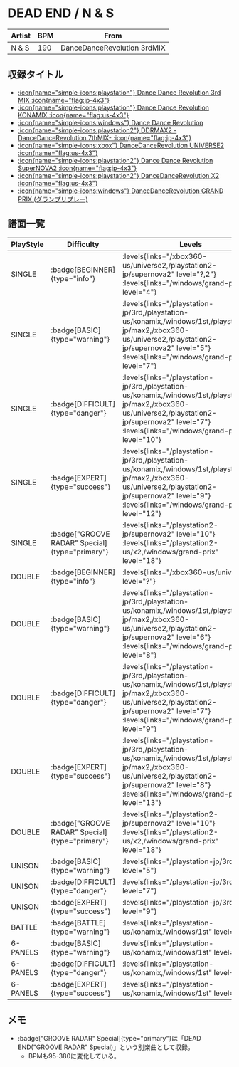 # DEAD END / N & S

|Artist|BPM|From|
|------|---|----|
|N & S|190|DanceDanceRevolution 3rdMIX|

## 収録タイトル

- [:icon{name="simple-icons:playstation"} Dance Dance Revolution 3rd MIX :icon{name="flag:jp-4x3"}](/playstation-jp/3rd)
- [:icon{name="simple-icons:playstation"} Dance Dance Revolution KONAMIX :icon{name="flag:us-4x3"}](/playstation-us/konamix)
- [:icon{name="simple-icons:windows"} Dance Dance Revolution](/windows/1st)
- [:icon{name="simple-icons:playstation2"} DDRMAX2 -DanceDanceRevolution 7thMIX- :icon{name="flag:jp-4x3"}](/playstation2-jp/max2)
- [:icon{name="simple-icons:xbox"} DanceDanceRevolution UNIVERSE2 :icon{name="flag:us-4x3"}](/xbox360-us/universe2)
- [:icon{name="simple-icons:playstation2"} Dance Dance Revolution SuperNOVA2 :icon{name="flag:jp-4x3"}](/playstation2-jp/supernova2)
- [:icon{name="simple-icons:playstation2"} DanceDanceRevolution X2 :icon{name="flag:us-4x3"}](/playstation2-us/x2)
- [:icon{name="simple-icons:windows"} DanceDanceRevolution GRAND PRIX (グランプリプレー)](/windows/grand-prix)

## 譜面一覧

|PlayStyle|Difficulty|Levels|Notes|Movie|
|---------|----------|------|-----|-----|
|SINGLE| :badge[BEGINNER]{type="info"}| :levels{links="/xbox360-us/universe2,/playstation2-jp/supernova2" level="?,2"} :levels{links="/windows/grand-prix" level="4"}</div>|115/0||
|SINGLE| :badge[BASIC]{type="warning"}| :levels{links="/playstation-jp/3rd,/playstation-us/konamix,/windows/1st,/playstation2-jp/max2,/xbox360-us/universe2,/playstation2-jp/supernova2" level="5"}  :levels{links="/windows/grand-prix" level="7"}|216/0||
|SINGLE| :badge[DIFFICULT]{type="danger"}| :levels{links="/playstation-jp/3rd,/playstation-us/konamix,/windows/1st,/playstation2-jp/max2,/xbox360-us/universe2,/playstation2-jp/supernova2" level="7"}  :levels{links="/windows/grand-prix" level="10"}|337/0||
|SINGLE| :badge[EXPERT]{type="success"}| :levels{links="/playstation-jp/3rd,/playstation-us/konamix,/windows/1st,/playstation2-jp/max2,/xbox360-us/universe2,/playstation2-jp/supernova2" level="9"}  :levels{links="/windows/grand-prix" level="12"}|410/0||
|SINGLE| :badge["GROOVE RADAR" Special]{type="primary"}| :levels{links="/playstation2-jp/supernova2" level="10"} :levels{links="/playstation2-us/x2,/windows/grand-prix" level="18"}|479/75||
|DOUBLE| :badge[BEGINNER]{type="info"}| :levels{links="/xbox360-us/universe2" level="?"}</div>|||
|DOUBLE| :badge[BASIC]{type="warning"}| :levels{links="/playstation-jp/3rd,/playstation-us/konamix,/windows/1st,/playstation2-jp/max2,/xbox360-us/universe2,/playstation2-jp/supernova2" level="6"}  :levels{links="/windows/grand-prix" level="8"}|274/0||
|DOUBLE| :badge[DIFFICULT]{type="danger"}| :levels{links="/playstation-jp/3rd,/playstation-us/konamix,/windows/1st,/playstation2-jp/max2,/xbox360-us/universe2,/playstation2-jp/supernova2" level="7"}  :levels{links="/windows/grand-prix" level="9"}|298/0||
|DOUBLE| :badge[EXPERT]{type="success"}| :levels{links="/playstation-jp/3rd,/playstation-us/konamix,/windows/1st,/playstation2-jp/max2,/xbox360-us/universe2,/playstation2-jp/supernova2" level="8"}  :levels{links="/windows/grand-prix" level="13"}|455/0||
|DOUBLE| :badge["GROOVE RADAR" Special]{type="primary"}| :levels{links="/playstation2-jp/supernova2" level="10"} :levels{links="/playstation2-us/x2,/windows/grand-prix" level="18"}|455/75||
|UNISON| :badge[BASIC]{type="warning"}| :levels{links="/playstation-jp/3rd" level="5"}|||
|UNISON| :badge[DIFFICULT]{type="danger"}| :levels{links="/playstation-jp/3rd" level="7"}|||
|UNISON| :badge[EXPERT]{type="success"}| :levels{links="/playstation-jp/3rd" level="9"}|||
|BATTLE| :badge[BATTLE]{type="warning"}| :levels{links="/playstation-us/konamix,/windows/1st" level="8,4"}|||
|6-PANELS| :badge[BASIC]{type="warning"}| :levels{links="/playstation-us/konamix,/windows/1st" level="5"}|217/0||
|6-PANELS| :badge[DIFFICULT]{type="danger"}| :levels{links="/playstation-us/konamix,/windows/1st" level="7"}|338/0||
|6-PANELS| :badge[EXPERT]{type="success"}| :levels{links="/playstation-us/konamix,/windows/1st" level="9"}|410/0||

## メモ

- :badge["GROOVE RADAR" Special]{type="primary"}は「DEAD END("GROOVE RADAR" Special)」という別楽曲として収録。
  - BPMも95-380に変化している。
